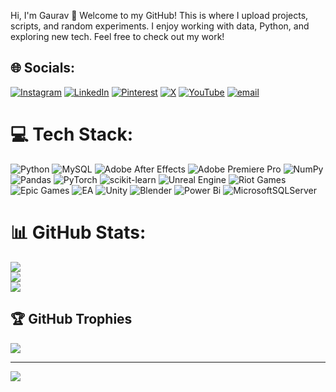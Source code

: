 Hi, I'm Gaurav 👋
Welcome to my GitHub!
This is where I upload projects, scripts, and random experiments. I enjoy working with data, Python, and exploring new tech. Feel free to check out my work!

## 🌐 Socials:
[![Instagram](https://img.shields.io/badge/Instagram-%23E4405F.svg?logo=Instagram&logoColor=white)](https://instagram.com/gauravox) [![LinkedIn](https://img.shields.io/badge/LinkedIn-%230077B5.svg?logo=linkedin&logoColor=white)](https://linkedin.com/in/gauravox) [![Pinterest](https://img.shields.io/badge/Pinterest-%23E60023.svg?logo=Pinterest&logoColor=white)](https://pinterest.com/sportzmenia) [![X](https://img.shields.io/badge/X-black.svg?logo=X&logoColor=white)](https://x.com/gaurav__0010) [![YouTube](https://img.shields.io/badge/YouTube-%23FF0000.svg?logo=YouTube&logoColor=white)](https://youtube.com/@sportzmenia) [![email](https://img.shields.io/badge/Email-D14836?logo=gmail&logoColor=white)](mailto:gauravkhandelwal0010@gmail.com) 

# 💻 Tech Stack:
![Python](https://img.shields.io/badge/python-3670A0?style=for-the-badge&logo=python&logoColor=ffdd54) ![MySQL](https://img.shields.io/badge/mysql-4479A1.svg?style=for-the-badge&logo=mysql&logoColor=white) ![Adobe After Effects](https://img.shields.io/badge/Adobe%20After%20Effects-9999FF.svg?style=for-the-badge&logo=Adobe%20After%20Effects&logoColor=white) ![Adobe Premiere Pro](https://img.shields.io/badge/Adobe%20Premiere%20Pro-9999FF.svg?style=for-the-badge&logo=Adobe%20Premiere%20Pro&logoColor=white) ![NumPy](https://img.shields.io/badge/numpy-%23013243.svg?style=for-the-badge&logo=numpy&logoColor=white) ![Pandas](https://img.shields.io/badge/pandas-%23150458.svg?style=for-the-badge&logo=pandas&logoColor=white) ![PyTorch](https://img.shields.io/badge/PyTorch-%23EE4C2C.svg?style=for-the-badge&logo=PyTorch&logoColor=white) ![scikit-learn](https://img.shields.io/badge/scikit--learn-%23F7931E.svg?style=for-the-badge&logo=scikit-learn&logoColor=white) ![Unreal Engine](https://img.shields.io/badge/unrealengine-%23313131.svg?style=for-the-badge&logo=unrealengine&logoColor=white) ![Riot Games](https://img.shields.io/badge/riotgames-D32936.svg?style=for-the-badge&logo=riotgames&logoColor=white) ![Epic Games](https://img.shields.io/badge/epicgames-%23313131.svg?style=for-the-badge&logo=epicgames&logoColor=white) ![EA](https://img.shields.io/badge/ea-%23000000.svg?style=for-the-badge&logo=ea&logoColor=white) ![Unity](https://img.shields.io/badge/unity-%23000000.svg?style=for-the-badge&logo=unity&logoColor=white) ![Blender](https://img.shields.io/badge/blender-%23F5792A.svg?style=for-the-badge&logo=blender&logoColor=white) ![Power Bi](https://img.shields.io/badge/power_bi-F2C811?style=for-the-badge&logo=powerbi&logoColor=black) ![MicrosoftSQLServer](https://img.shields.io/badge/Microsoft%20SQL%20Server-CC2927?style=for-the-badge&logo=microsoft%20sql%20server&logoColor=white)
# 📊 GitHub Stats:
![](https://github-readme-stats.vercel.app/api?username=gauravox&theme=dark&hide_border=false&include_all_commits=false&count_private=false)<br/>
![](https://github-readme-streak-stats.herokuapp.com/?user=gauravox&theme=dark&hide_border=false)<br/>
![](https://github-readme-stats.vercel.app/api/top-langs/?username=gauravox&theme=dark&hide_border=false&include_all_commits=false&count_private=false&layout=compact)

## 🏆 GitHub Trophies
![](https://github-profile-trophy.vercel.app/?username=gauravox&theme=radical&no-frame=false&no-bg=true&margin-w=4)

---
[![](https://visitcount.itsvg.in/api?id=gauravox&icon=0&color=0)](https://visitcount.itsvg.in)

<!-- Proudly created with GPRM ( https://gprm.itsvg.in ) -->
